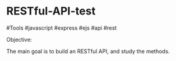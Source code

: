 # RESTful-API-test

#Tools
#javascript
#express
#ejs 
#api
#rest

Objective:

The main goal is to build an RESTful API, and study the methods.
